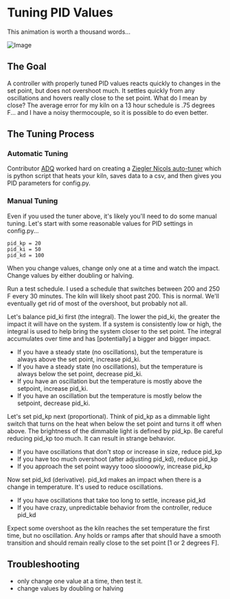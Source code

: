 Tuning PID Values
=================

This animation is worth a thousand words...

![Image](https://upload.wikimedia.org/wikipedia/commons/3/33/PID_Compensation_Animated.gif)

## The Goal
A controller with properly tuned PID values reacts quickly to changes in the set point, but does not overshoot much.  It settles quickly from any oscillations and hovers really close to the set point.  What do I mean by close? The average error for my kiln on a 13 hour schedule is .75 degrees F... and I have a noisy thermocouple, so it is possible to do even better.

## The Tuning Process

### Automatic Tuning

Contributor [ADQ](https://github.com/adq) worked hard on creating a [Ziegler Nicols auto-tuner](ziegler_tuning.md) which is python script that heats your kiln, saves data to a csv, and then gives you PID parameters for config.py.

### Manual Tuning

Even if you used the tuner above, it's likely you'll need to do some manual tuning. Let's start with some reasonable values for PID settings in config.py...

    pid_kp = 20
    pid_ki = 50
    pid_kd = 100

When you change values, change only one at a time and watch the impact. Change values by either doubling or halving.

Run a test schedule. I used a schedule that switches between 200 and 250 F every 30 minutes. The kiln will likely shoot past 200. This is normal. We'll eventually get rid of most of the overshoot, but probably not all.

Let's balance pid_ki first (the integral). The lower the pid_ki, the greater the impact it will have on the system. If a system is consistently low or high, the integral is used to help bring the system closer to the set point. The integral accumulates over time and has [potentially] a bigger and bigger impact.

* If you have a steady state (no oscillations), but the temperature is always above the set point, increase pid_ki.
* If you have a steady state (no oscillations), but the temperature is always below the set point, decrease pid_ki.
* If you have an oscillation but the temperature is mostly above the setpoint, increase pid_ki.
* If you have an oscillation but the temperature is mostly below the setpoint, decrease pid_ki.

Let's set pid_kp next (proportional). Think of pid_kp as a dimmable light switch that turns on the heat when below the set point and turns it off when above. The brightness of the dimmable light is defined by pid_kp. Be careful reducing pid_kp too much. It can result in strange behavior.

* If you have oscillations that don't stop or increase in size, reduce pid_kp
* If you have too much overshoot (after adjusting pid_kd), reduce pid_kp
* If you approach the set point wayyy tooo sloooowly, increase pid_kp
 
Now set pid_kd (derivative). pid_kd makes an impact when there is a change in temperature. It's used to reduce oscillations.

* If you have oscillations that take too long to settle, increase pid_kd
* If you have crazy, unpredictable behavior from the controller, reduce pid_kd

Expect some overshoot as the kiln reaches the set temperature the first time, but no oscillation.  Any holds or ramps after that should have a smooth transition and should remain really close to the set point [1 or 2 degrees F].

## Troubleshooting

* only change one value at a time, then test it.
* change values by doubling or halving
